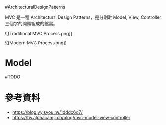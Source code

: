#ArchitecturalDesignPatterns

MVC 是一種 Architectural Design Patterns，是分別取 Model, View, Controller 三個字的開頭組成的縮寫。

![[Traditional MVC Process.png]]

![[Modern MVC Process.png]]

# Model

#TODO

# 參考資料

- <https://blog.yyisyou.tw/1dddc6d7/>
- <https://tw.alphacamp.co/blog/mvc-model-view-controller>
